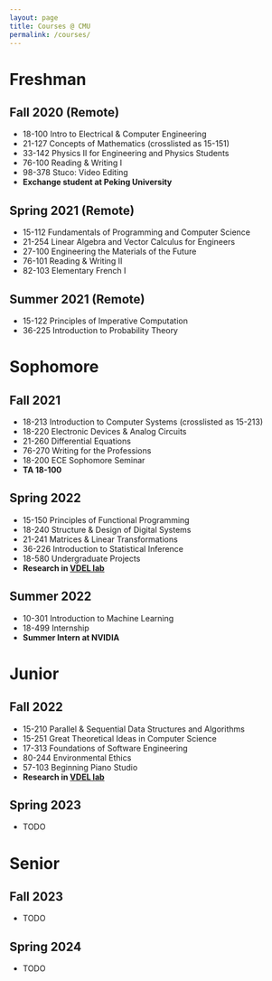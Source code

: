 ```yaml
---
layout: page
title: Courses @ CMU
permalink: /courses/
---
```


# Freshman

## Fall 2020 (Remote)

- 18-100 Intro to Electrical & Computer Engineering
- 21-127 Concepts of Mathematics (crosslisted as 15-151)
- 33-142 Physics II for Engineering and Physics Students
- 76-100 Reading & Writing I
- 98-378 Stuco: Video Editing
- **Exchange student at Peking University**

## Spring 2021 (Remote)

- 15-112 Fundamentals of Programming and Computer Science
- 21-254 Linear Algebra and Vector Calculus for Engineers
- 27-100 Engineering the Materials of the Future
- 76-101 Reading & Writing II
- 82-103 Elementary French I

## Summer 2021 (Remote)

- 15-122 Principles of Imperative Computation
- 36-225 Introduction to Probability Theory

# Sophomore

## Fall 2021

- 18-213 Introduction to Computer Systems (crosslisted as 15-213)
- 18-220 Electronic Devices & Analog Circuits
- 21-260 Differential Equations
- 76-270 Writing for the Professions
- 18-200 ECE Sophomore Seminar
- **TA 18-100**

## Spring 2022

- 15-150 Principles of Functional Programming
- 18-240 Structure & Design of Digital Systems
- 21-241 Matrices & Linear Transformations
- 36-226 Introduction to Statistical Inference
- 18-580 Undergraduate Projects
- **Research in [VDEL lab](http://vdel.me.cmu.edu/)**

## Summer 2022

- 10-301 Introduction to Machine Learning
- 18-499 Internship
- **Summer Intern at NVIDIA**

# Junior

## Fall 2022

- 15-210 Parallel & Sequential Data Structures and Algorithms
- 15-251 Great Theoretical Ideas in Computer Science
- 17-313 Foundations of Software Engineering
- 80-244 Environmental Ethics
- 57-103 Beginning Piano Studio
- **Research in [VDEL lab](http://vdel.me.cmu.edu/)**

## Spring 2023

- TODO

# Senior

## Fall 2023

- TODO

## Spring 2024

- TODO